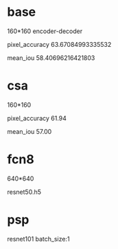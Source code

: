 # base
160*160 encoder-decoder

pixel_accuracy       63.67084993335532 

mean_iou             58.40696216421803

# csa
160*160

pixel_accuracy       61.94
 
mean_iou             57.00

# fcn8
640*640

resnet50.h5

# psp
resnet101 batch_size:1
